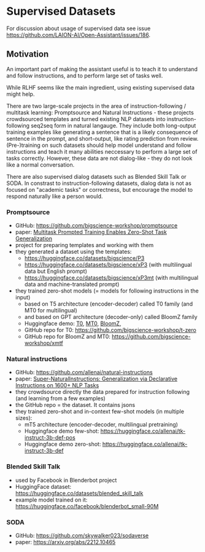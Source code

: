# Supervised Datasets

For discussion about usage of supervised data see issue
<https://github.com/LAION-AI/Open-Assistant/issues/186>.

## Motivation

An important part of making the assistant useful is to teach it to understand
and follow instructions, and to perform large set of tasks well.

While RLHF seems like the main ingredient, using existing supervised data might
help.

There are two large-scale projects in the area of instruction-following /
multitask learning: Promptsource and Natural Instructions - these projects
crowdsourced templates and turned existing NLP datasets into
instruction-following seq2seq form in natural langauge. They include both
long-output training examples like generating a sentence that is a likely
consequence of sentence in the prompt, and short-output, like rating prediction
from review. (Pre-)training on such datasets should help model understand and
follow instructions and teach it many abilities neccessary to perform a large
set of tasks correctly. However, these data are not dialog-like - they do not
look like a normal conversation.

There are also supervised dialog datasets such as Blended Skill Talk or SODA. In
constrast to instruction-following datasets, dialog data is not as focused on
"academic tasks" or correctness, but encourage the model to respond naturally
like a person would.

### Promptsource

- GitHub: <https://github.com/bigscience-workshop/promptsource>
- paper:
  [Multitask Prompted Training Enables Zero-Shot Task Generalization](https://arxiv.org/abs/2110.08207)
- project for preparing templates and working with them
- they generated a dataset using the templates:
  - <https://huggingface.co/datasets/bigscience/P3>
  - <https://huggingface.co/datasets/bigscience/xP3> (with multilingual data but
    English prompt)
  - <https://huggingface.co/datasets/bigscience/xP3mt> (with multilingual data
    and machine-translated prompt)
- they trained zero-shot models (= models for following instructions in the
  input)
  - based on T5 architecture (encoder-decoder) called T0 family (and MT0 for
    multilingual)
  - and based on GPT architecture (decoder-only) called BloomZ family
  - Huggingface demo: [T0](https://huggingface.co/bigscience/T0pp),
    [MT0](https://huggingface.co/bigscience/mt0-large),
    [BloomZ](https://huggingface.co/bigscience/bloomz),
  - GitHub repo for T0: <https://github.com/bigscience-workshop/t-zero>
  - GitHub repo for BloomZ and MT0:
    <https://github.com/bigscience-workshop/xmtf>

### Natural instructions

- GitHub: <https://github.com/allenai/natural-instructions>
- paper:
  [Super-NaturalInstructions: Generalization via Declarative Instructions on 1600+ NLP Tasks](https://arxiv.org/abs/2204.07705)
- they crowdsource directly the data prepared for instruction following (and
  learning from a few examples)
- the GitHub repo = the dataset. It contains jsons
- they trained zero-shot and in-context few-shot models (in multiple sizes):
  - mT5 architecture (encoder-decoder, multilingual pretraining)
  - Huggingface demo few-shot:
    <https://huggingface.co/allenai/tk-instruct-3b-def-pos>
  - Huggingface demo zero-shot:
    <https://huggingface.co/allenai/tk-instruct-3b-def>

### Blended Skill Talk

- used by Facebook in Blenderbot project
- HuggingFace dataset: <https://huggingface.co/datasets/blended_skill_talk>
- example model trained on it:
  <https://huggingface.co/facebook/blenderbot_small-90M>

### SODA

- GitHub: <https://github.com/skywalker023/sodaverse>
- paper: <https://arxiv.org/abs/2212.10465>
